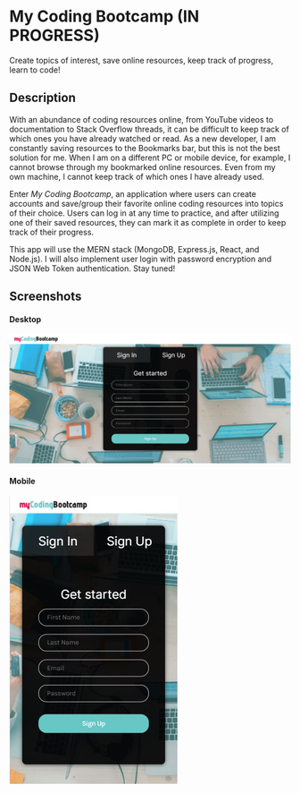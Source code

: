 # My Coding Bootcamp (IN PROGRESS)

Create topics of interest, save online resources, keep track of progress, learn to code!

## Description

With an abundance of coding resources online, from YouTube videos to documentation to Stack Overflow threads, it can be difficult to keep track of which ones you have already watched or read. As a new developer, I am constantly saving resources to the Bookmarks bar, but this is not the best solution for me. When I am on a different PC or mobile device, for example, I cannot browse through my bookmarked online resources. Even from my own machine, I cannot keep track of which ones I have already used.

Enter _My Coding Bootcamp_, an application where users can create accounts and save/group their favorite online coding resources into topics of their choice. Users can log in at any time to practice, and after utilizing one of their saved resources, they can mark it as complete in order to keep track of their progress.

This app will use the MERN stack (MongoDB, Express.js, React, and Node.js). I will also implement user login with password encryption and JSON Web Token authentication. Stay tuned!

## Screenshots

#### Desktop

![Desktop version](./client/src/images/MyCodingBootcampScreenshot.png)

#### Mobile

![Mobile version](./client/src/images/MyCodingBootcampScreenshotMobile.png)
